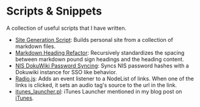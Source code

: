 # Scripts & Snippets

A collection of useful scripts that I have written.

+ [Site Generation Script](gensite.pl): Builds personal site from a collection of markdown files.
+ [Markdown Heading Refactor](md_refactor.pl): Recursively standardizes the spacing between markdown pound sign headings and the heading content.
+ [NIS DokuWiki Password Syncing](wiki_passwd.pl): Syncs NIS password hashes with a Dokuwiki instance for SSO like behavior.
+ [Radio.js](radio.js): Adds an event listener to a NodeList of links.  When one of the links is clicked, it sets an audio tag's source to the url in the link.
+ [itunes_launcher.pl](itunes_launcher.pl): iTunes Launcher mentioned in my blog post on [iTunes](https://www.jleary.cc/posts/itunes.html).
